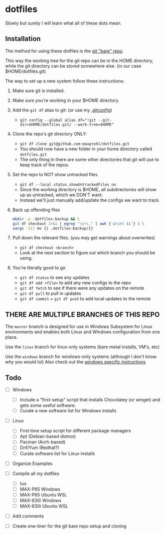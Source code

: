 # dotfiles

Slowly but surely I will learn what all of these dots mean.

## Installation

The method for using these dotfiles is the [git "bare" repo](https://www.atlassian.com/git/tutorials/dotfiles).

This way the working tree for the git repo can be in the HOME directory, 
while the git directory can be stored somewhere else. (in our case $HOME/dotfiles.git)

The way to set up a new system follow these instructions:

1. Make sure git is installed.
2. Make sure you're working in your $HOME directory.
3. Add the `git df` alias to git: (or use my [.gitconfig](./.gitconfig))
    * `git config --global alias df="!git --git-dir=$HOME/dotfiles.git/ --work-tree=$HOME"`
4. Clone the repo's git directory ONLY:
    * `git df clone git@github.com:maxprehl/dotfiles.git`
    * You should now have a new folder in your home directory called `dotfiles.git`
    * The only thing in there are some other directories that git will use to keep track of the repos.
5. Set the repo to NOT show untracked files
    * `git df --local status.showUntrackedFiles no`
    * Since the working directory is $HOME, all subdirectories will show up as untracked, which we DON'T want.
    * Instead we'll just manually add/update the configs we want to track.
6. Back up offending files

    ```sh
    mkdir -p .dotfiles-backup && \
    git df checkout 2>&1 | egrep "\s+\." | awk {'print $1'} | \
    xargs -I{} mv {} .dotfiles-backup/{}
    ```

7. Pull down the relevant files. (you may get warnings about overwrites)
    * `git df checkout <branch>`
    * Look at the next section to figure out which branch you should be using.
8. You're literally good to go
    * `git df status` to see any updates
    * `git df add <file>` to add any new configs to the repo
    * `git df fetch` to see if there were any updates on the remote
    * `git df pull` to pull in updates
    * `git df commit` + `git df push` to add local updates to the remote

## THERE ARE MULTIPLE BRANCHES OF THIS REPO

The `master` branch is designed for use in Windows Subsystem for Linux environments and enables both Linux and Windows configuration from one place.

Use the `linux` branch for linux-only systems (bare metal installs, VM's, etc)

Use the `windows` branch for windows-only systems (although I don't know why you would lol) Also check out the [windows specific instructions](./WindowsConfigs/README.md)

## Todo

- [ ] Windows
    - [ ] Include a "first-setup" script that installs Chocolatey (or winget) and gets some useful software.
    - [ ] Curate a new software list for Windows installs

- [ ] Linux
    - [ ] First time setup script for different package managers
    - [ ] Apt (Debian-based distros)
    - [ ] Pacman (Arch-based)
    - [ ] Dnf/Yum (Redhat?)
    - [ ] Curate software list for Linux installs

- [ ] Organize Examples

- [ ] Compile all my dotfiles
    - [ ] tux
    - [ ] MAX-P65 Windows
    - [ ] MAX-P65 Ubuntu WSL
    - [ ] MAX-630i Windows
    - [ ] MAX-630i Ubuntu WSL
- [ ] Add comments
- [ ] Create one-liner for the git bare repo setup and cloning
